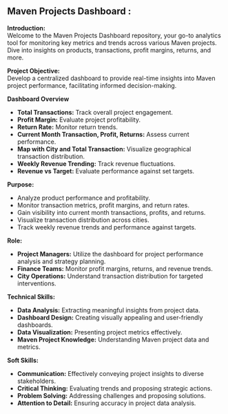 ## Maven Projects Dashboard :

**Introduction:** <br/>
Welcome to the Maven Projects Dashboard repository, your go-to analytics tool for monitoring key metrics and trends across various Maven projects. Dive into insights on products, transactions, profit margins, returns, and more.<br/>

**Project Objective:** <br/>
Develop a centralized dashboard to provide real-time insights into Maven project performance, facilitating informed decision-making.<br/>

**Dashboard Overview** <br/>
- **Total Transactions:** Track overall project engagement.<br/>
- **Profit Margin:** Evaluate project profitability.<br/>
- **Return Rate:** Monitor return trends.<br/>
- **Current Month Transaction, Profit, Returns:** Assess current performance.<br/>
- **Map with City and Total Transaction:** Visualize geographical transaction distribution.<br/>
- **Weekly Revenue Trending:** Track revenue fluctuations.<br/>
- **Revenue vs Target:** Evaluate performance against set targets.<br/>

**Purpose:** <br/>
- Analyze product performance and profitability. <br/>
- Monitor transaction metrics, profit margins, and return rates.<br/>
- Gain visibility into current month transactions, profits, and returns.<br/>
- Visualize transaction distribution across cities. <br/>
- Track weekly revenue trends and performance against targets.<br/>

**Role:** <br />
- **Project Managers:** Utilize the dashboard for project performance analysis and strategy planning.<br/>
- **Finance Teams:** Monitor profit margins, returns, and revenue trends.<br/>
- **City Operations:** Understand transaction distribution for targeted interventions.<br/>

**Technical Skills:** <br/>
- **Data Analysis:** Extracting meaningful insights from project data.<br/>
- **Dashboard Design:** Creating visually appealing and user-friendly dashboards.<br/>
- **Data Visualization:** Presenting project metrics effectively.<br/>
- **Maven Project Knowledge:** Understanding Maven project data and metrics.<br/>

**Soft Skills:** <br/>
- **Communication:** Effectively conveying project insights to diverse stakeholders.<br/>
- **Critical Thinking:** Evaluating trends and proposing strategic actions.<br/>
- **Problem Solving:** Addressing challenges and proposing solutions.<br/>
- **Attention to Detail:** Ensuring accuracy in project data analysis.<br/>
